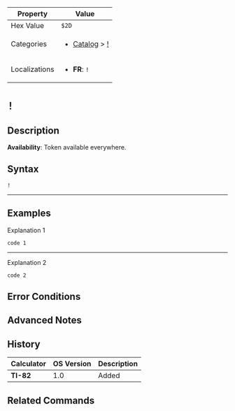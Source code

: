 | Property      | Value |
|---------------|-------|
| Hex Value     | `$2D`|
| Categories    | <ul><li>[Catalog](../categories/Catalog.md) > [!](../categories/Catalog.md#!)</li></ul> |
| Localizations | <ul><li><b>FR</b>: `!`</li></ul> |

# `!`

## Description



<b>Availability</b>: Token available everywhere.

## Syntax
`!`

<hr>

## Examples

Explanation 1
```ti-basic
code 1
```
---
Explanation 2
```ti-basic
code 2
```

## Error Conditions


## Advanced Notes


## History
| Calculator | OS Version | Description |
|------------|------------|-------------|
| <b>TI-82</b> | 1.0 | Added

## Related Commands

    